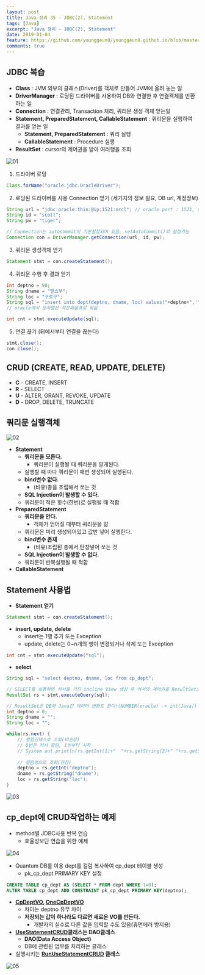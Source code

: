 ```yaml
---
layout: post
title: Java 정리 35 - JDBC(2), Statement
tags: [Java]
excerpt: "Java 정리 - JDBC(2), Statement"
date: 2019-01-04
feature: https://github.com/younggeun0/younggeun0.github.io/blob/master/_posts/img/java/JavaImageFeature.png?raw=true
comments: true
---
```

 
## JDBC 복습

* **Class** : JVM 외부의 클래스(Driver)를 객체로 만들어 JVM에 올려 놓는 일
* **DriverManager** : 로딩된 드라이버를 사용하여 DB와 연결한 후 연결객체를 반환하는 일
* **Connection** : 연결관리, Transaction 처리, 쿼리문 생성 객체 얻는일
* **Statement, PreparedStatement, CallableStatement** : 쿼리문을 실행하여 결과를 얻는 일
  * **Statement, PreparedStatement** : 쿼리 실행
  * **CallableStatement** : Procedure 실행
* **ResultSet** : cursor의 제어권을 받아 여러행을 조회

![01](https://github.com/younggeun0/younggeun0.github.io/blob/master/_posts/img/java/35/01.png?raw=true)

1. 드라이버 로딩

```java
Class.forName("oracle.jdbc.OracleDriver");
```

2. 로딩된 드라이버를 사용 Connection 얻기 (세가지의 정보 필요, DB url, 계정정보)

```java
String url = "jdbc:oracle:thin:@ip:1521:orcl"; // oracle port : 1521, sid : orcl
String id = "scott";
String pw = "tiger";

// Connection는 autocommit이 기본설정되어 있음, setAutoCommit()로 설정가능
Connection con = DriverManager.getConnection(url, id, pw);
```

3. 쿼리문 생성객체 얻기

```java
Statement stmt = con.createStatement();
```

4. 쿼리문 수행 후 결과 얻기

```java
int deptno = 90;
String dname = "댄스부";
String loc = "구로구";
String sql = "insert into dept(deptno, dname, loc) values("+deptno+",'"+dname+"','"+loc+"')";
// oracle에서 문자열은 작은따옴표로 묶음

int cnt = stmt.executeUpdate(sql);
```

5. 연결 끊기 (뒤에서부터 연결을 끊는다)

```java
stmt.close();
con.close();
```

## CRUD (CREATE, READ, UPDATE, DELETE)

* **C** - CREATE, INSERT
* **R** - SELECT
* **U** - ALTER, GRANT, REVOKE, UPDATE
* **D** - DROP, DELETE, TRUNCATE


## 쿼리문 실행객체

![02](https://github.com/younggeun0/younggeun0.github.io/blob/master/_posts/img/java/35/02.png?raw=true)

* **Statement**
  * **쿼리문을 모른다.**
    * 쿼리문이 실행될 때 쿼리문을 알게된다.
  * 실행할 때 마다 쿼리문이 매번 생성되어 실행된다.
  * **bind변수 없다.**
    * (비유)총을 조립해서 쏘는 것
  * **SQL Injection이 발생할 수 있다.**
  * 쿼리문이 적은 횟수(한번)로 실행될 때 적합
* **PreparedStatement**
  * **쿼리문을 안다.**
    * 객체가 얻어질 때부터 쿼리문을 앎
  * 쿼리문은 미리 생성되어있고 값만 넣어 실행한다.
  * **bind변수 존재**
    * (비유)조립된 총에서 탄창넣어 쏘는 것
  * **SQL Injection이 발생할 수 없다.**
  * 쿼리문이 반복실행될 때 적합
* **CallableStatement**



## Statement 사용법

* **Statement 얻기**

```java
Statement stmt = con.createStatement();
```

* **insert, update, delete**
  * insert는 1행 추가 또는 Exception
  * update, delete는 0~n개의 행이 변경되거나 삭제 또는 Exception

```java
int cnt = stmt.executeUpdate("sql");
```

* **select**

```java
String sql = "select deptno, dname, loc from cp_dept";

// SELECT를 실행하면 커서를 가진 incline View 생성 후 커서의 제어권을 ResultSet으로 반환
ResultSet rs = stmt.executeQuery(sql);

// ResultSet은 DB와 Java간 데이터 변환도 한다!(NUMBER(oracle) -> int(Java))
int deptno = 0;
String dname = "";
String loc = "";

while(rs.next) {
    // 컬럼인덱스로 조회(비권장)
    // 0번은 커서 컬럼, 1번부터 시작
    // System.out.println(rs.getInt(1)+"  "+rs.getString(2)+" "+rs.getString(3));
    
    // 컬럼명으로 조회(권장)
    deptno = rs.getInt("deptno");
    dname = rs.getString("dname");
    loc = rs.getString("loc");
}
```

![03](https://github.com/younggeun0/younggeun0.github.io/blob/master/_posts/img/java/35/03.png?raw=true)

## cp_dept에 CRUD작업하는 예제

* method별 JDBC사용 반복 연습
  * 효율성보단 연습을 위한 예제

![04](https://github.com/younggeun0/younggeun0.github.io/blob/master/_posts/img/java/35/04.png?raw=true)

* Quantum DB를 이용 dept를 컬럼 복사하여 cp_dept 테이블 생성
  * pk_cp_dept PRIMARY KEY 설정

```sql
CREATE TABLE cp_dept AS (SELECT * FROM dept WHERE 1=0);
ALTER TABLE cp_dept ADD CONSTRAINT pk_cp_dept PRIMARY KEY(deptno);
```

* **[CpDeptVO](https://github.com/younggeun0/SSangYoung/blob/master/dev/workspace/sistJavaStudy2/src/date190104/CpDeptVO.java), [OneCpDeptVO](https://github.com/younggeun0/SSangYoung/blob/master/dev/workspace/sistJavaStudy2/src/date190104/OneCpDeptVO.java)**  
  * 차이는 deptno 유무 차이
  * **저장되는 값이 하나라도 다르면 새로운 VO를 만든다.**
    * 개발자의 실수로 다른 값을 입력할 수도 있음(휴먼에러 방지용)
* **[UseStatementCRUD](https://github.com/younggeun0/SSangYoung/blob/master/dev/workspace/sistJavaStudy2/src/date190104/UseStatementCRUD.java)클래스는 DAO클래스**
  * **DAO(Data Access Object)**
  * DB에 관련된 업무를 처리하는 클래스
* 실행시키는 **[RunUseStatementCRUD](https://github.com/younggeun0/SSangYoung/blob/master/dev/workspace/sistJavaStudy2/src/date190104/RunUseStatementCRUD.java) 클래스**

![05](https://github.com/younggeun0/younggeun0.github.io/blob/master/_posts/img/java/35/05.png?raw=true)







